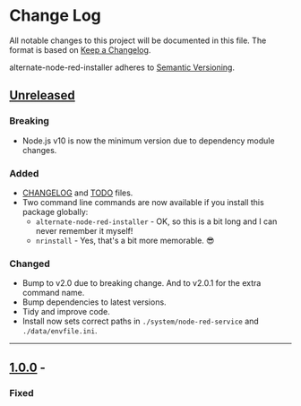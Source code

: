 # Change Log

All notable changes to this project will be documented in this file. The format is based on [Keep a Changelog](https://keepachangelog.com/en/1.0.0/).

alternate-node-red-installer adheres to [Semantic Versioning](https://semver.org/spec/v2.0.0.html).

## [Unreleased](https://github.com/TotallyInformation/alternate-node-red-installer/compare/v1.0.0...master)

### Breaking

- Node.js v10 is now the minimum version due to dependency module changes.

### Added

- [CHANGELOG](./CHANGELOG.md) and [TODO](./TODO.md) files.
- Two command line commands are now available if you install this package globally:
   - `alternate-node-red-installer` - OK, so this is a bit long and I can never remember it myself!
   - `nrinstall` - Yes, that's a bit more memorable. 😎

### Changed

- Bump to v2.0 due to breaking change. And to v2.0.1 for the extra command name.
- Bump dependencies to latest versions.
- Tidy and improve code.
- Install now sets correct paths in `./system/node-red-service` and `./data/envfile.ini`.

----

## [1.0.0](https://github.com/TotallyInformation/alternate-node-red-installer/compare/v0.0.1...v1.0.0) - 

### Fixed
